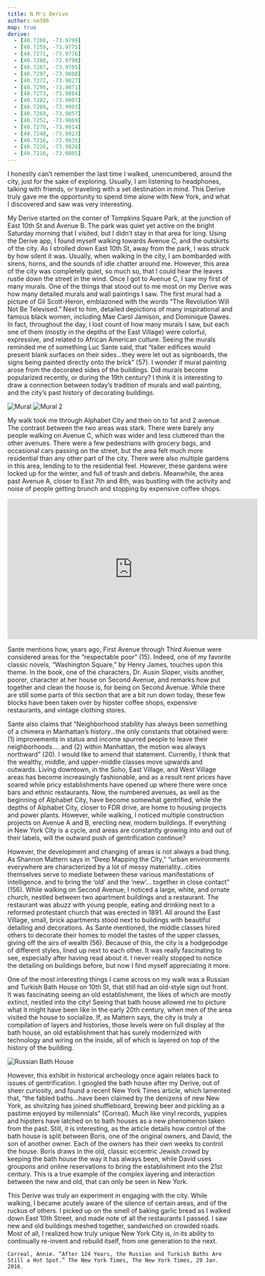 ```yaml
---
title: N M's Derive
author: nm306
map: true
derive:
  - [40.7268, -73.9799]
  - [40.7259, -73.9775]
  - [40.7271, -73.9776]
  - [40.7280, -73.9790]
  - [40.7287, -73.9785]
  - [40.7297, -73.9808]
  - [40.7272, -73.9827]
  - [40.7290, -73.9871]
  - [40.7273, -73.9884]
  - [40.7282, -73.9907]
  - [40.7289, -73.9903]
  - [40.7269, -73.9857]
  - [40.7252, -73.9869]
  - [40.7270, -73.9914]
  - [40.7248, -73.9923]
  - [40.7216, -73.9835]
  - [40.7226, -73.9828]
  - [40.7216, -73.9805]
---
```


I honestly can’t remember the last time I walked, unencumbered, around the city, just for the sake of exploring. Usually, I am listening to headphones, talking with friends, or traveling with a set destination in  mind. This Derive truly gave me the opportunity to spend time alone with New York, and what I discovered and saw was very interesting.

My Derive started on the corner of Tompkins Square Park, at the junction of East 10th St and Avenue B. The park was quiet yet active on the bright Saturday morning that I visited, but I didn’t stay in that area for long. Using the Derive app, I found myself walking towards Avenue C, and the outskirts of the city. As I strolled down East 10th St, away from the park, I was struck by how silent it was. Usually, when walking in the city, I am bombarded with sirens, horns, and the sounds of idle chatter around me. However, this area of the city was completely quiet, so much so, that I could hear the leaves rustle down the street in the wind. Once I got to Avenue C, I saw my first of many murals. One of the things that stood out to me most on my Derive was how many detailed murals and wall paintings I saw. The first mural had a picture of Gil Scott-Heron, emblazoned with the words “The Revolution Will Not Be Televised.” Next to him, detailed depictions of many inspirational and famous black women, including Mae Carol Jamison, and Dominique Dawes. In fact, throughout the day, I lost count of how many murals I saw, but each one of them (mostly in the depths of the East Village) were colorful, expressive, and related to African American culture. Seeing the murals reminded me of something Luc Sante said, that “taller edifices would present blank surfaces on their sides…they were let out as signboards, the signs being painted directly onto the brick” (57). I wonder if mural painting arose from the decorated sides of the buildings. Did murals become popularized recently, or during the 19th century? I think it is interesting to draw a connection between today’s tradition of murals and wall painting, and the city’s past history of decorating buildings.

![Mural](https://i.imgur.com/GjNlspk.jpg)
![Mural 2](https://i.imgur.com/CenMR3a.jpg)

My walk took me through Alphabet City and then on to 1st and 2 avenue. The contrast between the two areas was stark. There were barely any people walking on Avenue C, which was wider and less cluttered than the other avenues. There were a few pedestrians with grocery bags, and occasional cars passing on the street, but the area felt much more residential than any other part of the city. There were also multiple gardens in this area, lending to to the residential feel. However, these gardens were locked up for the winter, and full of trash and debris. Meanwhile, the area past Avenue A, closer to East 7th and 8th, was bustling with the activity and noise of people getting brunch and stopping by expensive coffee shops.

<div class="embed-responsive embed-responsive-21by9">
<iframe width="560" height="315" src="https://www.youtube.com/embed/ReFAw09pH_0" frameborder="0" allow="autoplay; encrypted-media" allowfullscreen></iframe>
</div>

Sante mentions how, years ago, First Avenue through Third Avenue were considered areas for the “respectable poor” (15). Indeed, one of my favorite classic novels, “Washington Square,” by Henry James, touches upon this theme. In the book, one of the characters, Dr. Ausin Sloper, visits another, poorer, character at her house on Second Avenue, and remarks how put together and clean the house is, for being on Second Avenue. While there are still some parts of this section that are a bit run down today, these few blocks have been taken over by hipster coffee shops, expensive restaurants, and vintage clothing stores.

Sante also claims that “Neighborhood stability has always been something of a chimera in Manhattan’s history…the only constants that obtained were: (1) improvements in status and income spurred people to leave their neighborhoods…. and (2) within Manhattan, the motion was always northward” (20). I would like to amend that statement. Currently, I think that the wealthy, middle, and upper-middle classes move upwards and outwards. Living downtown, in the Soho, East Village, and West Village areas has become increasingly fashionable, and as a result rent prices have soared while pricy establishments have opened up where there were once bars and ethnic restaurants. Now, the  numbered avenues, as well as the beginning of Alphabet City, have become somewhat gentrified, while the depths of Alphabet City, closer to FDR drive, are home to housing projects and power plants. However, while walking, I noticed multiple construction projects on Avenue A and B, erecting new, modern buildings. If everything in New York City is a cycle, and areas are constantly growing into and out of their labels, will the outward push of gentrification continue?

However, the development and changing of areas is not always a bad thing. As Shannon Mattern says in “Deep Mapping the City,” “urban environments everywhere are characterized by  a lot of messy materiality…cities themselves serve to mediate between these various manifestations of intelligence. and to bring the ‘old’ and the ‘new’… together in close contact” (156). While walking on Second Avenue, I noticed a large, white, and ornate church, nestled between two apartment buildings and a restaurant. The restaurant was abuzz with young people, eating and drinking next to a reformed protestant church that was erected in 1891. All around the East Village, small, brick apartments stood next to buildings with beautiful detailing and decorations. As Sante mentioned, the middle classes hired others to decorate their homes to model the tastes of the upper classes, giving off the airs of wealth (56). Because of this, the city is a hodgepodge of different styles, lined up next to each other. It was really fascinating to see, especially after having read about it. I never really stopped to notice the detailing on buildings before, but now I find myself appreciating it more.

One of the most interesting things I came across on my walk was a Russian and Turkish Bath House on 10th St, that still had an old-style sign out front. It was fascinating seeing an old establishment, the likes of which are mostly extinct, nestled into the city! Seeing that bath house allowed me to picture what it might have been like in the early 20th century, when men of the area visited the house to socialize. If, as Mattern says, the city is truly a compilation of layers and histories, those levels were on full display at the bath house, an old establishment that has surely modernized with technology and wiring on the inside, all of which is layered on top of the history of the building.

![Russian Bath House](https://i.imgur.com/nOSzRSS.jpg)

However, this exhibit in historical archeology once again relates back to issues of gentrification. I googled the bath house after my Derive, out of sheer curiosity, and found a recent New York Times article, which lamented that, “the fabled baths…have been claimed by the denizens of new New York, as shvitzing has joined shuffleboard, brewing beer and pickling as a pastime enjoyed by millennials” (Correal). Much like vinyl records, yuppies and hipsters have latched on to bath houses as a new phenomenon taken from the past. Still, it is interesting, as the article details how control of the bath house is split between Boris, one of the original owners, and David, the son of another owner. Each of the owners has their own weeks to control the house. Boris draws in the old, classic eccentric Jewish crowd by keeping the bath house the way it has always been, while David uses groupons and online reservations to bring the establishment into the 21st century. This is a true example of the complex layering and interaction between the new and old, that can only be seen in New York.

This Derive was truly an experiment in engaging with the city. While walking, I became acutely aware of the silence of certain areas, and of the ruckus of others. I picked up on the smell of baking garlic bread as I walked down East 10th Street, and made note of all the restaurants I passed. I saw new and old buildings meshed together, sandwiched on crowded roads. Most of all, I realized how truly unique New York City is, in its ability to continually re-invent and rebuild itself, from one generation to the next.

	Correal, Annie. “After 124 Years, the Russian and Turkish Baths Are Still a Hot Spot.” The New York Times, The New York Times, 29 Jan. 2016.
